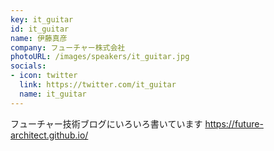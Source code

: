 ```yaml
---
key: it_guitar
id: it_guitar
name: 伊藤真彦
company: フューチャー株式会社
photoURL: /images/speakers/it_guitar.jpg
socials:
- icon: twitter
  link: https://twitter.com/it_guitar
  name: it_guitar
---
```

フューチャー技術ブログにいろいろ書いています
https://future-architect.github.io/